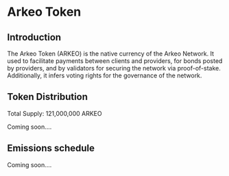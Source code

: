 # Arkeo Token

## Introduction
The Arkeo Token (ARKEO) is the native currency of the Arkeo Network. It used to facilitate payments between clients and providers, for bonds posted by providers, and by validators for securing the network via proof-of-stake. Additionally, it infers voting rights for the governance of the network.

## Token Distribution 
Total Supply: 121,000,000 ARKEO

Coming soon....

## Emissions schedule
Coming soon....
